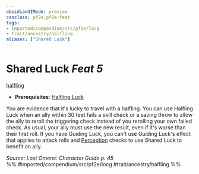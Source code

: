 ```yaml
---
obsidianUIMode: preview
cssclass: pf2e,pf2e-feat
tags:
- imported/compendium/src/pf2e/locg
- trait/ancestry/halfling
aliases: ["Shared Luck"]
---
```

# Shared Luck  *Feat 5*  
[halfling](halfling.md)  

- **Prerequisites**: [Halfling Luck](halfling-luck.md)

You are evidence that it's lucky to travel with a halfling. You can use Halfling Luck when an ally within 30 feet fails a skill check or a saving throw to allow the ally to reroll the triggering check instead of you rerolling your own failed check. As usual, your ally must use the new result, even if it's worse than their first roll. If you have Guiding Luck, you can't use Guiding Luck's effect that applies to attack rolls and [Perception](../skills.md#Perception) checks to use Shared Luck to benefit an ally.

*Source: Lost Omens: Character Guide p. 45*  
%% #imported/compendium/src/pf2e/locg #trait/ancestry/halfling %%